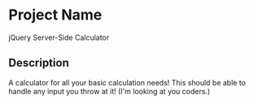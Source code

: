 # Project Name

jQuery Server-Side Calculator

## Description

A calculator for all your basic calculation needs!
This should be able to handle any input you throw at it! (I'm looking at you coders.)